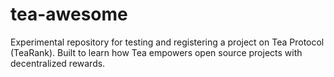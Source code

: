 # tea-awesome
Experimental repository for testing and registering a project on Tea Protocol (TeaRank). Built to learn how Tea empowers open source projects with decentralized rewards.
